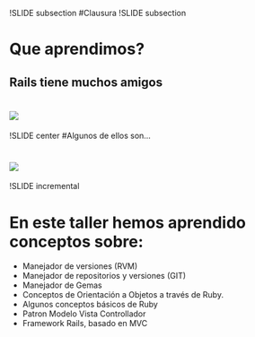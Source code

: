 !SLIDE subsection
#Clausura
!SLIDE subsection
# Que aprendimos?

<!SLIDE title-slide center>
## Rails tiene muchos amigos

# <img src="/images/mafalda-y-sus-amigos.jpg">

!SLIDE center
#Algunos de ellos son... 
# <img src="/images/rails_amigos.png">

!SLIDE incremental
# En este taller hemos aprendido conceptos sobre:
* Manejador de versiones (RVM) 
* Manejador de repositorios y versiones (GIT)
* Manejador de Gemas
* Conceptos de Orientación a Objetos a través de Ruby.
* Algunos conceptos básicos de Ruby
* Patron Modelo Vista Controllador
* Framework Rails, basado en MVC



